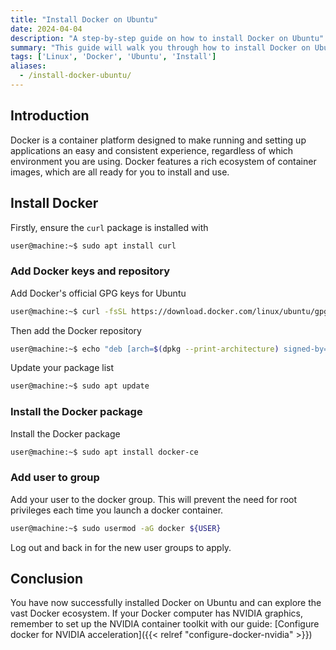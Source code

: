 ```yaml
---
title: "Install Docker on Ubuntu"
date: 2024-04-04
description: "A step-by-step guide on how to install Docker on Ubuntu"
summary: "This guide will walk you through how to install Docker on Ubuntu without needing the sudo command to run it."
tags: ['Linux', 'Docker', 'Ubuntu', 'Install']
aliases:
  - /install-docker-ubuntu/
---
```

## Introduction
Docker is a container platform designed to make running and setting up applications an easy and consistent experience, regardless of which environment you are using. Docker features a rich ecosystem of container images, which are all ready for you to install and use.

## Install Docker
Firstly, ensure the `curl` package is installed with
```bash
user@machine:~$ sudo apt install curl
```
### Add Docker keys and repository
Add Docker's official GPG keys for Ubuntu
```bash
user@machine:~$ curl -fsSL https://download.docker.com/linux/ubuntu/gpg | sudo gpg --dearmor -o /usr/share/keyrings/docker-archive-keyring.gpg
```
Then add the Docker repository
```bash
user@machine:~$ echo "deb [arch=$(dpkg --print-architecture) signed-by=/usr/share/keyrings/docker-archive-keyring.gpg] https://download.docker.com/linux/ubuntu $(lsb_release -cs) stable" | sudo tee /etc/apt/sources.list.d/docker.list
```
Update your package list
```bash
user@machine:~$ sudo apt update
```
### Install the Docker package
Install the Docker package
```bash
user@machine:~$ sudo apt install docker-ce
```
### Add user to group
Add your user to the docker group. This will prevent the need for root privileges each time you launch a docker container.
```bash
user@machine:~$ sudo usermod -aG docker ${USER}
```

Log out and back in for the new user groups to apply.

## Conclusion

You have now successfully installed Docker on Ubuntu and can explore the vast Docker ecosystem. If your Docker computer has NVIDIA graphics, remember to set up the NVIDIA container toolkit with our guide: [Configure docker for NVIDIA acceleration]({{< relref "configure-docker-nvidia" >}})
